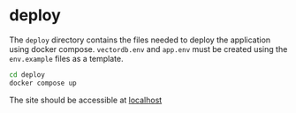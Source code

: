 # deploy
The `deploy` directory contains the files needed to deploy the application using docker compose. `vectordb.env` and `app.env` must be created using the `env.example` files as a template.

```bash
cd deploy
docker compose up
```

The site should be accessible at [localhost](http://localhost)